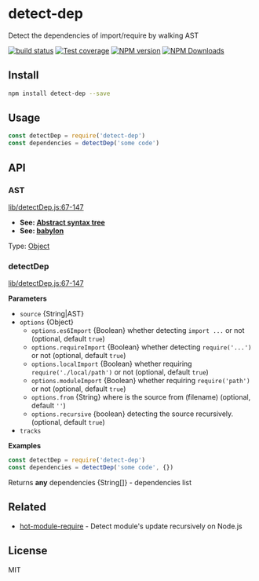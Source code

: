 # detect-dep

Detect the dependencies of import/require by walking AST

[![build status](https://img.shields.io/travis/imcuttle/detect-dep/master.svg?style=flat-square)](https://travis-ci.org/imcuttle/detect-dep)
[![Test coverage](https://img.shields.io/codecov/c/github/imcuttle/detect-dep.svg?style=flat-square)](https://codecov.io/github/imcuttle/detect-dep?branch=master)
[![NPM version](https://img.shields.io/npm/v/detect-dep.svg?style=flat-square)](https://www.npmjs.com/package/detect-dep)
[![NPM Downloads](https://img.shields.io/npm/dm/detect-dep.svg?style=flat-square&maxAge=43200)](https://www.npmjs.com/package/detect-dep)

## Install

```bash
npm install detect-dep --save
```

## Usage

```javascript
const detectDep = require('detect-dep')
const dependencies = detectDep('some code')
```

## API

<!-- Generated by documentation.js. Update this documentation by updating the source code. -->

### AST

[lib/detectDep.js:67-147](https://github.com/imcuttle/detect-dep/blob/7ffccb0e44c896bb19cbfa2cef0511ff0ebe3250/lib/detectDep.js#L67-L147 'Source code on GitHub')

- **See: [Abstract syntax tree](https://en.wikipedia.org/wiki/Abstract_syntax_tree)**
- **See: [babylon](https://github.com/babel/babel/tree/master/packages/babylon)**

Type: [Object](https://developer.mozilla.org/docs/Web/JavaScript/Reference/Global_Objects/Object)

### detectDep

[lib/detectDep.js:67-147](https://github.com/imcuttle/detect-dep/blob/7ffccb0e44c896bb19cbfa2cef0511ff0ebe3250/lib/detectDep.js#L67-L147 'Source code on GitHub')

**Parameters**

- `source` {String|AST}
- `options` {Object}
  - `options.es6Import` {Boolean}
    whether detecting `import ...` or not (optional, default `true`)
  - `options.requireImport` {Boolean}
    whether detecting `require('...')` or not (optional, default `true`)
  - `options.localImport` {Boolean}
    whether requiring `require('./local/path')` or not (optional, default `true`)
  - `options.moduleImport` {Boolean}
    whether requiring `require('path')` or not (optional, default `true`)
  - `options.from` {String}
    where is the source from (filename) (optional, default `''`)
  - `options.recursive` {boolean}
    detecting the source recursively. (optional, default `true`)
- `tracks`

**Examples**

```javascript
const detectDep = require('detect-dep')
const dependencies = detectDep('some code', {})
```

Returns **any** dependencies {String\[]} - dependencies list

## Related

- [hot-module-require](https://github.com/imcuttle/hot-module-require) - Detect module's update recursively on Node.js

## License

MIT
